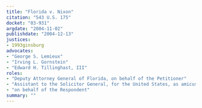 ```yaml
---
title: "Florida v. Nixon"
citation: "543 U.S. 175"
docket: "03-931"
argdate: "2004-11-02"
publishdate: "2004-12-13"
justices:
- 1993ginsburg
advocates:
- "George S. Lemieux"
- "Irving L. Gornstein"
- "Edward H. Tillinghast, III"
roles:
- "Deputy Attorney General of Florida, on behalf of the Petitioner"
- "Assistant to the Solicitor General, for the United States, as amicus curiae, supporting the Petitioner"
- "on behalf of the Respondent"
summary: ""
---
```


